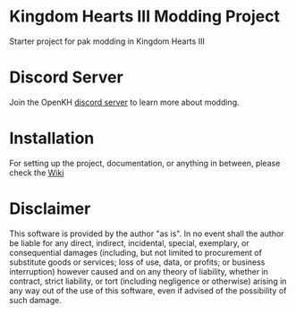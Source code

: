 # Kingdom Hearts III Modding Project

Starter project for pak modding in Kingdom Hearts III

# Discord Server

Join the OpenKH [discord server](https://discord.openkh.dev) to learn more about modding.

# Installation

For setting up the project, documentation, or anything in between, please check the [Wiki](https://github.com/RussellJerome/TresGame/wiki)

# Disclaimer

This software is provided by the author "as is". In no event shall the author be liable for any direct, indirect, incidental, special, exemplary, or consequential damages (including, but not limited to procurement of substitute goods or services; loss of use, data, or profits; or business interruption) however caused and on any theory of liability, whether in contract, strict liability, or tort (including negligence or otherwise) arising in any way out of the use of this software, even if advised of the possibility of such damage.
